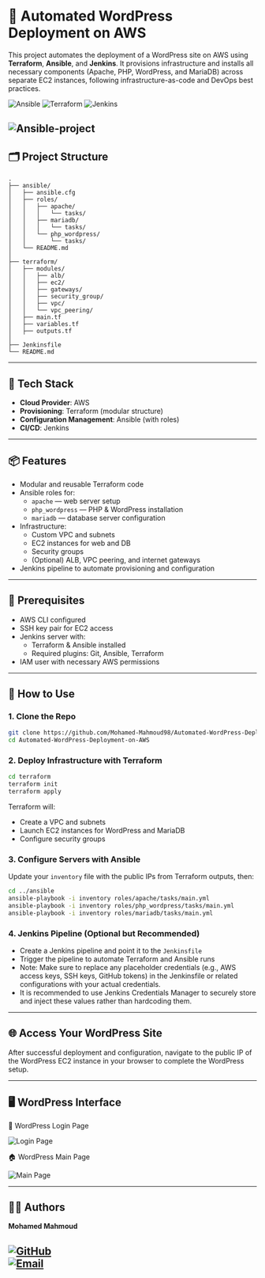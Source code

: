 
# 🚀 Automated WordPress Deployment on AWS

This project automates the deployment of a WordPress site on AWS using **Terraform**, **Ansible**, and **Jenkins**. It provisions infrastructure and installs all necessary components (Apache, PHP, WordPress, and MariaDB) across separate EC2 instances, following infrastructure-as-code and DevOps best practices.

![Ansible](https://img.shields.io/badge/Ansible-%231A1918.svg?style=for-the-badge&logo=ansible&logoColor=white)
![Terraform](https://img.shields.io/badge/Terraform-%235835CC.svg?style=for-the-badge&logo=terraform&logoColor=white)
![Jenkins](https://img.shields.io/badge/Jenkins-%232C5263.svg?style=for-the-badge&logo=jenkins&logoColor=white)

![Ansible-project](https://github.com/user-attachments/assets/fedd6659-6dfa-4012-b052-b5b4d75351e5)
---

## 🗂️ Project Structure

```
.
├── ansible/
│   ├── ansible.cfg
│   ├── roles/
│   │   ├── apache/
│   │   │   └── tasks/
│   │   ├── mariadb/
│   │   │   └── tasks/
│   │   └── php_wordpress/
│   │       └── tasks/
│   └── README.md
│
├── terraform/
│   ├── modules/
│   │   ├── alb/
│   │   ├── ec2/
│   │   ├── gateways/
│   │   ├── security_group/
│   │   ├── vpc/
│   │   └── vpc_peering/
│   ├── main.tf
│   ├── variables.tf
│   ├── outputs.tf
│
├── Jenkinsfile
└── README.md
```

---

## 🧰 Tech Stack

- **Cloud Provider**: AWS  
- **Provisioning**: Terraform (modular structure)  
- **Configuration Management**: Ansible (with roles)  
- **CI/CD**: Jenkins  

---

## 📦 Features

- Modular and reusable Terraform code
- Ansible roles for:
  - `apache` — web server setup
  - `php_wordpress` — PHP & WordPress installation
  - `mariadb` — database server configuration
- Infrastructure:
  - Custom VPC and subnets
  - EC2 instances for web and DB
  - Security groups
  - (Optional) ALB, VPC peering, and internet gateways
- Jenkins pipeline to automate provisioning and configuration

---

## 🔧 Prerequisites

- AWS CLI configured
- SSH key pair for EC2 access
- Jenkins server with:
  - Terraform & Ansible installed
  - Required plugins: Git, Ansible, Terraform
- IAM user with necessary AWS permissions

---

## 🚀 How to Use

### 1. Clone the Repo

```bash
git clone https://github.com/Mohamed-Mahmoud98/Automated-WordPress-Deployment-on-AWS.git
cd Automated-WordPress-Deployment-on-AWS
```

### 2. Deploy Infrastructure with Terraform

```bash
cd terraform
terraform init
terraform apply
```

Terraform will:
- Create a VPC and subnets
- Launch EC2 instances for WordPress and MariaDB
- Configure security groups

### 3. Configure Servers with Ansible

Update your `inventory` file with the public IPs from Terraform outputs, then:

```bash
cd ../ansible
ansible-playbook -i inventory roles/apache/tasks/main.yml
ansible-playbook -i inventory roles/php_wordpress/tasks/main.yml
ansible-playbook -i inventory roles/mariadb/tasks/main.yml
```

### 4. Jenkins Pipeline (Optional but Recommended)

- Create a Jenkins pipeline and point it to the `Jenkinsfile`
- Trigger the pipeline to automate Terraform and Ansible runs
- Note: Make sure to replace any placeholder credentials (e.g., AWS access keys, SSH keys, GitHub tokens) in the Jenkinsfile or related configurations with your actual credentials.
- It is recommended to use Jenkins Credentials Manager to securely store and inject these values rather than hardcoding them.
---
## 🌐 Access Your WordPress Site

After successful deployment and configuration, navigate to the public IP of the WordPress EC2 instance in your browser to complete the WordPress setup.

---

## 🖥️ WordPress Interface
🔐 WordPress Login Page

![Login Page](https://github.com/user-attachments/assets/5c312343-cea8-4168-85fb-c42d5a07745c)

🏠 WordPress Main Page

![Main Page](https://github.com/user-attachments/assets/3b27ce7a-aa6c-4e00-bf6d-9877af8b184a)

---



## 👨‍💻 Authors

**Mohamed Mahmoud**

[![GitHub](https://img.shields.io/badge/GitHub-Ziad--Assem-blue)](https://github.com/Ziad-Assem)  
[![Email](https://img.shields.io/badge/Email-ziadassem3000%40gmail.com-red)](mailto:ziadassem3000@gmail.com)
---

